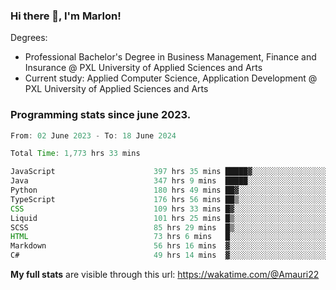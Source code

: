
### Hi there 👋, I'm Marlon!

Degrees: 
- Professional Bachelor's Degree in Business Management, Finance and Insurance @ PXL University of Applied Sciences and Arts
- Current study: Applied Computer Science, Application Development @ PXL University of Applied Sciences and Arts

### Programming stats since june 2023.
<!--START_SECTION:waka-->

```java
From: 02 June 2023 - To: 18 June 2024

Total Time: 1,773 hrs 33 mins

JavaScript                      397 hrs 35 mins █████▓░░░░░░░░░░░░░░░░░░░   22.29 %
Java                            347 hrs 9 mins  █████░░░░░░░░░░░░░░░░░░░░   19.46 %
Python                          180 hrs 49 mins ██▓░░░░░░░░░░░░░░░░░░░░░░   10.14 %
TypeScript                      176 hrs 56 mins ██▒░░░░░░░░░░░░░░░░░░░░░░   09.92 %
CSS                             109 hrs 33 mins █▓░░░░░░░░░░░░░░░░░░░░░░░   06.14 %
Liquid                          101 hrs 25 mins █▒░░░░░░░░░░░░░░░░░░░░░░░   05.69 %
SCSS                            85 hrs 29 mins  █▒░░░░░░░░░░░░░░░░░░░░░░░   04.79 %
HTML                            73 hrs 6 mins   █░░░░░░░░░░░░░░░░░░░░░░░░   04.10 %
Markdown                        56 hrs 16 mins  ▓░░░░░░░░░░░░░░░░░░░░░░░░   03.16 %
C#                              49 hrs 14 mins  ▓░░░░░░░░░░░░░░░░░░░░░░░░   02.76 %
```

<!--END_SECTION:waka-->
**My full stats** are visible through this url: https://wakatime.com/@Amauri22

